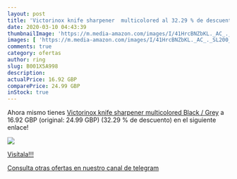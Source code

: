 ```yaml
---
layout: post
title: 'Victorinox knife sharpener  multicolored al 32.29 % de descuento'
date: 2020-03-10 04:43:39
thumbnailImage: 'https://m.media-amazon.com/images/I/41HrcBNZbKL._AC_._SL200_.jpg'
images: [ 'https://m.media-amazon.com/images/I/41HrcBNZbKL._AC_._SL200_.jpg' ]
comments: true
category: ofertas
author: ring
slug: B001X5A998
description:
actualPrice: 16.92 GBP
comparePrice: 24.99 GBP
inStock: true
---
```


Ahora mismo tienes [Victorinox knife sharpener  multicolored Black / Grey](https://www.amazon.com/dp/B001X5A998/?tag=redken08-20) a 16.92 GBP (original: 24.99 GBP) (32.29 %  de descuento) en el siguiente enlace!

[![](https://m.media-amazon.com/images/I/41HrcBNZbKL._AC_._SL200_.jpg)](https://www.amazon.com/dp/B001X5A998/?tag=redken08-20)

[Visítala!!!](https://www.amazon.com/dp/B001X5A998/?tag=redken08-20)

[Consulta otras ofertas en nuestro canal de telegram](https://t.me/s/ofertas25)
